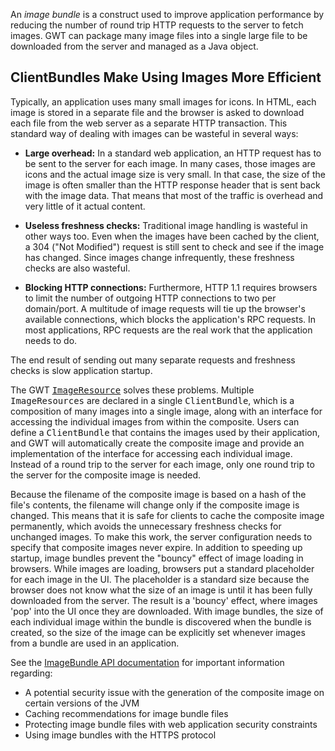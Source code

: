 <p>An <i>image bundle</i> is a construct used to improve application performance by reducing the number of round trip HTTP requests to the server to fetch images. GWT can package
many image files into a single large file to be downloaded from the server and managed as a Java object.</p>

<h2>ClientBundles Make Using Images More Efficient</h2>

<p>Typically, an application uses many small images for icons. In HTML, each image is stored in a separate file and the browser is asked to download each file from the web server
as a separate HTTP transaction. This standard way of dealing with images can be wasteful in several ways:</p>

<ul>
<li><strong>Large overhead:</strong> In a standard web application, an HTTP request has to be sent to the server for each image. In many cases, those images are icons and the
actual image size is very small. In that case, the size of the image is often smaller than the HTTP response header that is sent back with the image data. That means that most of
the traffic is overhead and very little of it actual content.</li>
</ul>

<ul>
<li><strong>Useless freshness checks:</strong> Traditional image handling is wasteful in other ways too. Even when the images have been cached by the client, a 304 (&quot;Not
Modified&quot;) request is still sent to check and see if the image has changed. Since images change infrequently, these freshness checks are also wasteful.</li>
</ul>

<ul>
<li><strong>Blocking HTTP connections:</strong> Furthermore, HTTP 1.1 requires browsers to limit the number of outgoing HTTP connections to two per domain/port. A multitude of
image requests will tie up the browser's available connections, which blocks the application's RPC requests. In most applications, RPC requests are the real work that the
application needs to do.</li>
</ul>

<p>The end result of sending out many separate requests and freshness checks is slow application startup.</p>

<p>The GWT <tt><a href="DevGuideClientBundle.html#ImageResource">ImageResource</a></tt> solves these problems. Multiple <tt>ImageResources</tt> are declared in a single <tt>ClientBundle</tt>, which is a composition of many images into a single image, along with an interface for accessing the individual
images from within the composite. Users can define a <tt>ClientBundle</tt> that contains the images used by their application, and GWT will automatically create the composite image and
provide an implementation of the interface for accessing each individual image. Instead of a round trip to the server for each image, only one round trip to the server for the
composite image is needed.</p>

<p>Because the filename of the composite image is based on a hash of the file's contents, the filename will change only if the composite image is changed. This means that it is
safe for clients to cache the composite image permanently, which avoids the unnecessary freshness checks for unchanged images. To make this work, the server configuration needs to
specify that composite images never expire. In addition to speeding up startup, image bundles prevent the &quot;bouncy&quot; effect of image loading in browsers. While images are loading,
browsers put a standard placeholder for each image in the UI. The placeholder is a standard size because the browser does not know what the size of an image is until it has been
fully downloaded from the server. The result is a 'bouncy' effect, where images 'pop' into the UI once they are downloaded. With image bundles, the size of each individual image
within the bundle is discovered when the bundle is created, so the size of the image can be explicitly set whenever images from a bundle are used in an application.</p>

<p>See the <a href="/javadoc/latest/com/google/gwt/user/client/ui/ImageBundle.html">ImageBundle
API documentation</a> for important information regarding:</p>

<ul>
<li>A potential security issue with the generation of the composite image on certain versions of the JVM</li>

<li>Caching recommendations for image bundle files</li>

<li>Protecting image bundle files with web application security constraints</li>

<li>Using image bundles with the HTTPS protocol</li>
</ul>